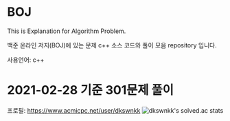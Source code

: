 # BOJ
This is Explanation for Algorithm Problem.

백준 온라인 저지(BOJ)에 있는 문제 c++ 소스 코드와 풀이 모음 repository 입니다.

사용언어: c++

# 2021-02-28 기준 301문제 풀이
프로필: https://www.acmicpc.net/user/dkswnkk
![dkswnkk's solved.ac stats](https://github-readme-solvedac.hyp3rflow.vercel.app/api/?handle=dkswnkk)
